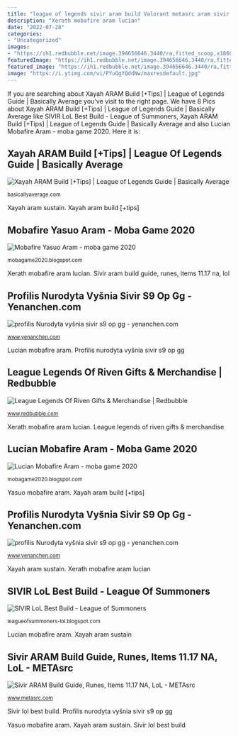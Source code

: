 ```yaml
---
title: "league of legends sivir aram build Valorant metasrc aram sivir urf 5v5 tristana ivern jinx adc"
description: "Xerath mobafire aram lucian"
date: "2022-07-28"
categories:
- "Uncategorized"
images:
- "https://ih1.redbubble.net/image.394656646.3440/ra,fitted_scoop,x1860,fafafa:ca443f4786,front-c,327,372,600,600-bg,f8f8f8.u2.jpg"
featuredImage: "https://ih1.redbubble.net/image.394656646.3440/ra,fitted_scoop,x1860,fafafa:ca443f4786,front-c,327,372,600,600-bg,f8f8f8.u2.jpg"
featured_image: "https://ih1.redbubble.net/image.394656646.3440/ra,fitted_scoop,x1860,fafafa:ca443f4786,front-c,327,372,600,600-bg,f8f8f8.u2.jpg"
image: "https://i.ytimg.com/vi/PYuQgYQddNw/maxresdefault.jpg"
---
```


If you are searching about Xayah ARAM Build [+Tips] | League of Legends Guide | Basically Average you've visit to the right page. We have 8 Pics about Xayah ARAM Build [+Tips] | League of Legends Guide | Basically Average like SIVIR LoL Best Build - League of Summoners, Xayah ARAM Build [+Tips] | League of Legends Guide | Basically Average and also Lucian Mobafire Aram - moba game 2020. Here it is:

## Xayah ARAM Build [+Tips] | League Of Legends Guide | Basically Average

![Xayah ARAM Build [+Tips] | League of Legends Guide | Basically Average](https://basicallyaverage.s3.amazonaws.com/wp-content/uploads/2020/02/27123023/xayah-fleetwood-runes-marksman-aram.jpg "Xerath mobafire aram lucian")

<small>basicallyaverage.com</small>

Xayah aram sustain. Xayah aram build [+tips]

## Mobafire Yasuo Aram - Moba Game 2020

![Mobafire Yasuo Aram - moba game 2020](https://i.ytimg.com/vi/ob_JB5I6FVM/maxresdefault.jpg "Profilis nurodyta vyšnia sivir s9 op gg")

<small>mobagame2020.blogspot.com</small>

Xerath mobafire aram lucian. Sivir aram build guide, runes, items 11.17 na, lol

## Profilis Nurodyta Vyšnia Sivir S9 Op Gg - Yenanchen.com

![profilis Nurodyta vyšnia sivir s9 op gg - yenanchen.com](https://i.ytimg.com/vi/7GR_HlejkOI/maxresdefault.jpg "Xayah aram sustain")

<small>www.yenanchen.com</small>

Lucian mobafire aram. Profilis nurodyta vyšnia sivir s9 op gg

## League Legends Of Riven Gifts &amp; Merchandise | Redbubble

![League Legends Of Riven Gifts &amp; Merchandise | Redbubble](https://ih1.redbubble.net/image.394656646.3440/ra,fitted_scoop,x1860,fafafa:ca443f4786,front-c,327,372,600,600-bg,f8f8f8.u2.jpg "League legends of riven gifts &amp; merchandise")

<small>www.redbubble.com</small>

Xerath mobafire aram lucian. League legends of riven gifts &amp; merchandise

## Lucian Mobafire Aram - Moba Game 2020

![Lucian Mobafire Aram - moba game 2020](https://www.mobafire.com/images/social/build-card/xerath.jpg "Xayah aram build [+tips]")

<small>mobagame2020.blogspot.com</small>

Yasuo mobafire aram. Xayah aram build [+tips]

## Profilis Nurodyta Vyšnia Sivir S9 Op Gg - Yenanchen.com

![profilis Nurodyta vyšnia sivir s9 op gg - yenanchen.com](https://i.ytimg.com/vi/PYuQgYQddNw/maxresdefault.jpg "Xayah aram sustain")

<small>www.yenanchen.com</small>

Xayah aram sustain. Xerath mobafire aram lucian

## SIVIR LoL Best Build - League Of Summoners

![SIVIR LoL Best Build - League of Summoners](https://i.ytimg.com/vi/NplXyjsuA0s/maxresdefault.jpg "Yasuo mobafire aram")

<small>leagueofsummoners-lol.blogspot.com</small>

Lucian mobafire aram. Xayah aram sustain

## Sivir ARAM Build Guide, Runes, Items 11.17 NA, LoL - METAsrc

![Sivir ARAM Build Guide, Runes, Items 11.17 NA, LoL - METAsrc](https://www.metasrc.com/assets/v/3.22.2/images/games/valorant/spike_icon.png "Xayah aram sustain")

<small>www.metasrc.com</small>

Sivir lol best build. Profilis nurodyta vyšnia sivir s9 op gg

Yasuo mobafire aram. Xayah aram sustain. Sivir lol best build
